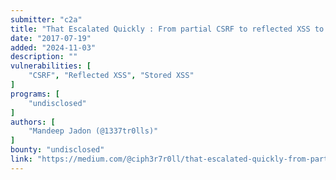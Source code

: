 ```yaml
---
submitter: "c2a"
title: "That Escalated Quickly : From partial CSRF to reflected XSS to complete CSRF to Stored XSS"
date: "2017-07-19"
added: "2024-11-03"
description: ""
vulnerabilities: [
    "CSRF", "Reflected XSS", "Stored XSS"
]
programs: [
    "undisclosed"
]
authors: [
    "Mandeep Jadon (@1337tr0lls)"
]
bounty: "undisclosed"
link: "https://medium.com/@ciph3r7r0ll/that-escalated-quickly-from-partial-csrf-to-reflected-xss-to-complete-csrf-to-stored-xss-6ba8103069c2"
---
```




